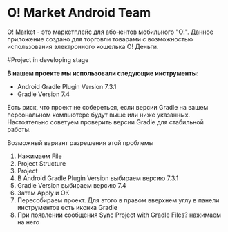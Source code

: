 # O! Market Android Team

O! Market - это маркетплейс для абонентов мобильного "О!". Данное приложение создано для
торговли товарами с возможностью использования электронного кошелька О! Деньги.

#Project in developing stage

**В нашем проекте мы использовали следующие инструменты:**   
- Android Gradle Plugin Version 7.3.1
- Gradle Version 7.4   

Есть риск, что проект не собереться, если версии Gradle на вашем персональном компьютере будут выше или ниже указанных.
Настоятельно советуем проверить версии Gradle для стабильной работы.

Возможный вариант разрешения этой проблемы
1) Нажимаем File 
2) Project Structure
3) Project 
4) В Android Gradle Plugin Version выбираем версию 7.3.1
5) Gradle Version выбираем версию 7.4
6) Затем Apply и ОК
7) Пересобираем проект. Для этого в правом вверхнем углу в панели инструментов есть иконка Gradle 
8) При появлении сообщения Sync Project with Gradle Files? нажимаем на него